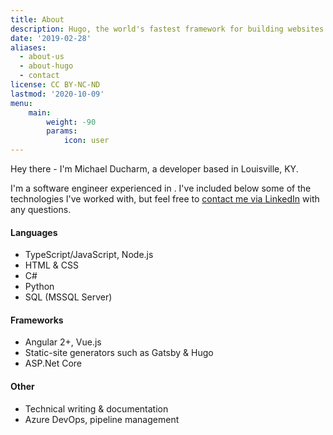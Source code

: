 ```yaml
---
title: About
description: Hugo, the world's fastest framework for building websites
date: '2019-02-28'
aliases:
  - about-us
  - about-hugo
  - contact
license: CC BY-NC-ND
lastmod: '2020-10-09'
menu:
    main: 
        weight: -90
        params:
            icon: user
---
```


Hey there - I'm Michael Ducharm, a developer based in Louisville, KY.

I'm a software engineer experienced in . I've included below some of the technologies I've worked with, but feel free to [contact me via LinkedIn](https://www.linkedin.com/in/mducharm/) with any questions.

#### Languages

- TypeScript/JavaScript, Node.js
- HTML & CSS
- C#
- Python
- SQL (MSSQL Server)

#### Frameworks

- Angular 2+, Vue.js
- Static-site generators such as Gatsby & Hugo
- ASP.Net Core

#### Other

- Technical writing & documentation
- Azure DevOps, pipeline management
